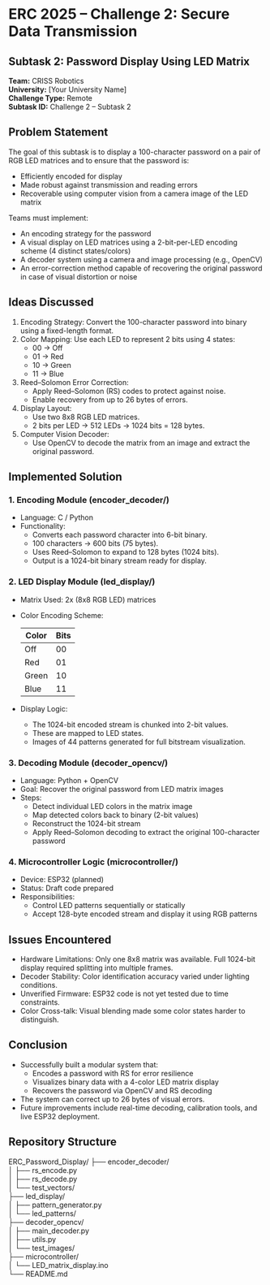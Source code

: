 # ERC 2025 – Challenge 2: Secure Data Transmission
## Subtask 2: Password Display Using LED Matrix
**Team:** CRISS Robotics  
**University:** [Your University Name]  
**Challenge Type:** Remote  
**Subtask ID:** Challenge 2 – Subtask 2

## Problem Statement

The goal of this subtask is to display a 100-character password on a pair of RGB LED matrices and to ensure that the password is:
- Efficiently encoded for display
- Made robust against transmission and reading errors
- Recoverable using computer vision from a camera image of the LED matrix

Teams must implement:
- An encoding strategy for the password
- A visual display on LED matrices using a 2-bit-per-LED encoding scheme (4 distinct states/colors)
- A decoder system using a camera and image processing (e.g., OpenCV)
- An error-correction method capable of recovering the original password in case of visual distortion or noise

## Ideas Discussed

1. Encoding Strategy: Convert the 100-character password into binary using a fixed-length format.
2. Color Mapping: Use each LED to represent 2 bits using 4 states:
   - 00 → Off  
   - 01 → Red  
   - 10 → Green  
   - 11 → Blue  
3. Reed–Solomon Error Correction:
   - Apply Reed–Solomon (RS) codes to protect against noise.
   - Enable recovery from up to 26 bytes of errors.
4. Display Layout:
   - Use two 8x8 RGB LED matrices.
   - 2 bits per LED → 512 LEDs → 1024 bits = 128 bytes.
5. Computer Vision Decoder:
   - Use OpenCV to decode the matrix from an image and extract the original password.

## Implemented Solution

### 1. Encoding Module (encoder_decoder/)

- Language: C / Python  
- Functionality:  
   - Converts each password character into 6-bit binary.
   - 100 characters → 600 bits (75 bytes).
   - Uses Reed–Solomon to expand to 128 bytes (1024 bits).
   - Output is a 1024-bit binary stream ready for display.

### 2. LED Display Module (led_display/)

- Matrix Used: 2x (8x8 RGB LED) matrices  
- Color Encoding Scheme:

  | Color | Bits |
  |-------|------|
  | Off   | 00   |
  | Red   | 01   |
  | Green | 10   |
  | Blue  | 11   |

- Display Logic:
   - The 1024-bit encoded stream is chunked into 2-bit values.
   - These are mapped to LED states.
   - Images of 44 patterns generated for full bitstream visualization.

### 3. Decoding Module (decoder_opencv/)

- Language: Python + OpenCV  
- Goal: Recover the original password from LED matrix images  
- Steps:
   - Detect individual LED colors in the matrix image
   - Map detected colors back to binary (2-bit values)
   - Reconstruct the 1024-bit stream
   - Apply Reed–Solomon decoding to extract the original 100-character password

### 4. Microcontroller Logic (microcontroller/)

- Device: ESP32 (planned)
- Status: Draft code prepared  
- Responsibilities:
   - Control LED patterns sequentially or statically
   - Accept 128-byte encoded stream and display it using RGB patterns

## Issues Encountered

- Hardware Limitations: Only one 8x8 matrix was available. Full 1024-bit display required splitting into multiple frames.
- Decoder Stability: Color identification accuracy varied under lighting conditions.
- Unverified Firmware: ESP32 code is not yet tested due to time constraints.
- Color Cross-talk: Visual blending made some color states harder to distinguish.

## Conclusion

- Successfully built a modular system that:
   - Encodes a password with RS for error resilience  
   - Visualizes binary data with a 4-color LED matrix display  
   - Recovers the password via OpenCV and RS decoding  
- The system can correct up to 26 bytes of visual errors.
- Future improvements include real-time decoding, calibration tools, and live ESP32 deployment.

## Repository Structure

ERC_Password_Display/
├── encoder_decoder/        
│   ├── rs_encode.py  
│   ├── rs_decode.py  
│   └── test_vectors/  
├── led_display/            
│   ├── pattern_generator.py  
│   └── led_patterns/  
├── decoder_opencv/         
│   ├── main_decoder.py  
│   ├── utils.py  
│   └── test_images/  
├── microcontroller/        
│   └── LED_matrix_display.ino  
└── README.md

